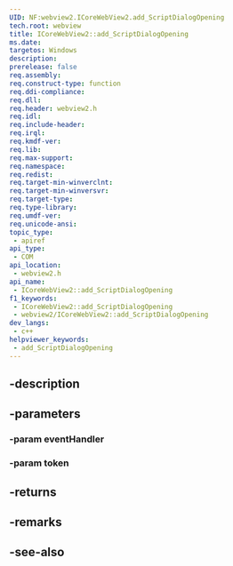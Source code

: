 ```yaml
---
UID: NF:webview2.ICoreWebView2.add_ScriptDialogOpening
tech.root: webview
title: ICoreWebView2::add_ScriptDialogOpening
ms.date: 
targetos: Windows
description: 
prerelease: false
req.assembly: 
req.construct-type: function
req.ddi-compliance: 
req.dll: 
req.header: webview2.h
req.idl: 
req.include-header: 
req.irql: 
req.kmdf-ver: 
req.lib: 
req.max-support: 
req.namespace: 
req.redist: 
req.target-min-winverclnt: 
req.target-min-winversvr: 
req.target-type: 
req.type-library: 
req.umdf-ver: 
req.unicode-ansi: 
topic_type:
 - apiref
api_type:
 - COM
api_location:
 - webview2.h
api_name:
 - ICoreWebView2::add_ScriptDialogOpening
f1_keywords:
 - ICoreWebView2::add_ScriptDialogOpening
 - webview2/ICoreWebView2::add_ScriptDialogOpening
dev_langs:
 - c++
helpviewer_keywords:
 - add_ScriptDialogOpening
---
```


## -description

## -parameters

### -param eventHandler

### -param token

## -returns

## -remarks

## -see-also


